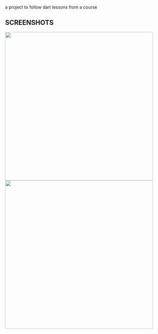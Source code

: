 a project to follow dart lessons from a course

## SCREENSHOTS
<img height="480px" src="https://udemy-certificate.s3.amazonaws.com/image/UC-7704280f-dd20-47ec-b478-317b483873a2.jpg?v=1684565430000">  
<img height="480px" src="https://udemy-certificate.s3.amazonaws.com/image/UC-c238adc6-f112-446c-a813-5006f732f7bf.jpg?v=1647664177000">  